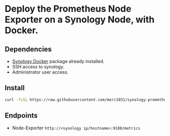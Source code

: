# Deploy the Prometheus Node Exporter on a Synology Node, with Docker.

## Dependencies
- [Synology Docker](https://www.synology.com/en-global/dsm/packages/Docker) package already installed.
- SSH access to synology.
- Administrator user access.


## Install
```bash
curl -fsSL https://raw.githubusercontent.com/merc1031/synology-prometheus-node-exporter/master/setup.sh --output synology-prometheus-setup.sh
```

## Endpoints 
- Node-Exporter `http://<synology ip/hostname>:9100/metrics`
